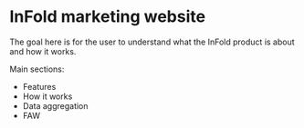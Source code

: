 # InFold marketing website

The goal here is for the user to understand what the InFold product is about and how it works.

Main sections:

- Features
- How it works
- Data aggregation
- FAW
